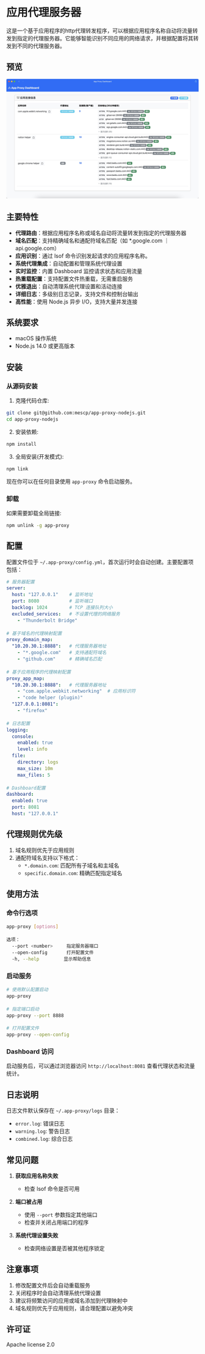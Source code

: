 # 应用代理服务器

这是一个基于应用程序的http代理转发程序，可以根据应用程序名称自动将流量转发到指定的代理服务器。它能够智能识别不同应用的网络请求，并根据配置将其转发到不同的代理服务器。

## 预览

![App Proxy Dashboard](docs/app-proxy-dashboard.jpg)


## 主要特性

- **代理路由**：根据应用程序名称或域名自动将流量转发到指定的代理服务器
- **域名匹配**：支持精确域名和通配符域名匹配（如 *.google.com ｜ api.google.com）
- **应用识别**：通过 lsof 命令识别发起请求的应用程序名称。
- **系统代理集成**：自动配置和管理系统代理设置
- **实时监控**：内置 Dashboard 监控请求状态和应用流量
- **热重载配置**：支持配置文件热重载，无需重启服务
- **优雅退出**：自动清理系统代理设置和活动连接
- **详细日志**：多级别日志记录，支持文件和控制台输出
- **高性能**：使用 Node.js 异步 I/O，支持大量并发连接

## 系统要求

- macOS 操作系统
- Node.js 14.0 或更高版本

## 安装

### 从源码安装

1. 克隆代码仓库:
```bash
git clone git@github.com:mescp/app-proxy-nodejs.git
cd app-proxy-nodejs
```

2. 安装依赖:
```bash
npm install
```

3. 全局安装(开发模式):
```bash
npm link
```

现在你可以在任何目录使用 `app-proxy` 命令启动服务。

### 卸载

如果需要卸载全局链接:
```bash
npm unlink -g app-proxy
```

## 配置

配置文件位于 `~/.app-proxy/config.yml`，首次运行时会自动创建。主要配置项包括：

```yaml
# 服务器配置
server:
  host: "127.0.0.1"    # 监听地址
  port: 8080           # 监听端口
  backlog: 1024        # TCP 连接队列大小
  excluded_services:   # 不设置代理的网络服务
    - "Thunderbolt Bridge"

# 基于域名的代理映射配置
proxy_domain_map:
  "10.20.30.1:8888":   # 代理服务器地址
    - "*.google.com"   # 支持通配符域名
    - "github.com"     # 精确域名匹配

# 基于应用程序的代理映射配置
proxy_app_map:
  "10.20.30.1:8888":   # 代理服务器地址
    - "com.apple.webkit.networking"  # 应用标识符
    - "code helper (plugin)"
  "127.0.0.1:8081":
    - "firefox"

# 日志配置
logging:
  console:
    enabled: true
    level: info
  file:
    directory: logs
    max_size: 10m
    max_files: 5

# Dashboard配置
dashboard:
  enabled: true
  port: 8081
  host: "127.0.0.1"
```

## 代理规则优先级

1. 域名规则优先于应用规则
2. 通配符域名支持以下格式：
   - `*.domain.com`: 匹配所有子域名和主域名
   - `specific.domain.com`: 精确匹配指定域名

## 使用方法

### 命令行选项

```bash
app-proxy [options]

选项：
  --port <number>     指定服务器端口
  --open-config       打开配置文件
  -h, --help         显示帮助信息
```

### 启动服务

```bash
# 使用默认配置启动
app-proxy

# 指定端口启动
app-proxy --port 8888

# 打开配置文件
app-proxy --open-config
```

### Dashboard 访问

启动服务后，可以通过浏览器访问 `http://localhost:8081` 查看代理状态和流量统计。

## 日志说明

日志文件默认保存在 `~/.app-proxy/logs` 目录：

- `error.log`: 错误日志
- `warning.log`: 警告日志
- `combined.log`: 综合日志

## 常见问题

1. **获取应用名称失败**
   - 检查 lsof 命令是否可用

2. **端口被占用**
   - 使用 `--port` 参数指定其他端口
   - 检查并关闭占用端口的程序

3. **系统代理设置失败**
   - 检查网络设置是否被其他程序锁定

## 注意事项

1. 修改配置文件后会自动重载服务
2. 关闭程序时会自动清理系统代理设置
3. 建议将频繁访问的应用或域名添加到代理映射中
4. 域名规则优先于应用规则，请合理配置以避免冲突

## 许可证

Apache license 2.0

